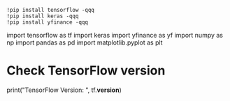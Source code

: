 ```
!pip install tensorflow -qqq
!pip install keras -qqq
!pip install yfinance -qqq
```

import tensorflow as tf
import keras
import yfinance as yf
import numpy as np
import pandas as pd
import matplotlib.pyplot as plt

# Check TensorFlow version
print("TensorFlow Version: ", tf.__version__)
